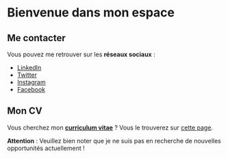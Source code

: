 ﻿# Bienvenue dans mon espace



## Me contacter

Vous pouvez me retrouver sur les **réseaux sociaux** :

- [LinkedIn](https://linkedin.portet.org)
- [Twitter](https://twitter.portet.org)
- [Instagram](https://instagram.portet.org)
- [Facebook](https://facebook.portet.org)

## Mon CV

Vous cherchez mon **[curriculum vitae](resume)** ? Vous le trouverez sur [cette page](resume).

**Attention** : Veuillez bien noter que je ne suis pas en recherche de nouvelles opportunités actuellement !